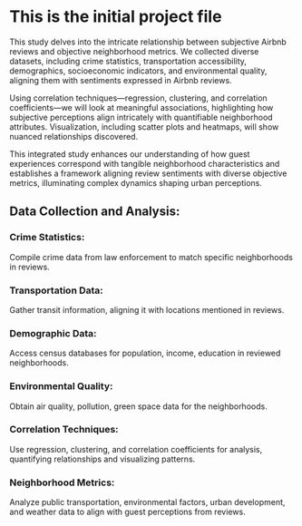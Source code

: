 # This is the initial project file

This study delves into the intricate relationship between subjective Airbnb reviews and objective neighborhood metrics. We collected diverse datasets, including crime statistics, transportation accessibility, demographics, socioeconomic indicators, and environmental quality, aligning them with sentiments expressed in Airbnb reviews.

Using correlation techniques—regression, clustering, and correlation coefficients—we will look at meaningful associations, highlighting how subjective perceptions align intricately with quantifiable neighborhood attributes. Visualization, including scatter plots and heatmaps, will show nuanced relationships discovered.

This integrated study enhances our understanding of how guest experiences correspond with tangible neighborhood characteristics and establishes a framework aligning review sentiments with diverse objective metrics, illuminating complex dynamics shaping urban perceptions.

## Data Collection and Analysis:

### **Crime Statistics**:
Compile crime data from law enforcement to match specific neighborhoods in reviews.

### **Transportation Data**:
Gather transit information, aligning it with locations mentioned in reviews.

### **Demographic Data**:
Access census databases for population, income, education in reviewed neighborhoods.

### **Environmental Quality**:
Obtain air quality, pollution, green space data for the neighborhoods.

### **Correlation Techniques**:
Use regression, clustering, and correlation coefficients for analysis, quantifying relationships and visualizing patterns.

### **Neighborhood Metrics**:
Analyze public transportation, environmental factors, urban development, and weather data to align with guest perceptions from reviews.
